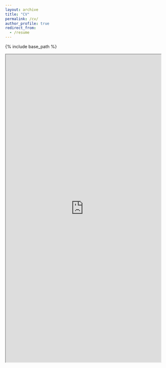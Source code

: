 ```yaml
---
layout: archive
title: "CV"
permalink: /cv/
author_profile: true
redirect_from:
  - /resume
---
```


{% include base_path %}


<!-- <div class="row" style="text-align: center;"> -->
<div class="row" style="margin-bottom: -50px;">
  <div class="card">
    If the embedded pdf doesn't open/load, you can also <a href="https://drive.google.com/file/d/1CoZk_AmZMm2yWz1eAn86FSBt-zJCwRtl/view">view/download the pdf</a>  from here.
  </div>
</div>

<br>
<div class="row" style="margin-bottom: -50px;">
  <div class="card">
    <iframe src="https://drive.google.com/file/d/1CoZk_AmZMm2yWz1eAn86FSBt-zJCwRtl/view" width="100%" height="1000"></iframe>
  </div>
</div>